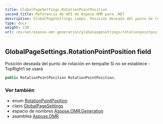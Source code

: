 ```yaml
---
title: GlobalPageSettings.RotationPointPosition
second_title: Referencia de API de Aspose.OMR para .NET
description: GlobalPageSettings campo. Posición deseada del punto de rotación en tempalte Si no se establece TopRight1 se usará
type: docs
weight: 130
url: /es/net/aspose.omr.generation/globalpagesettings/rotationpointposition/
---
```

## GlobalPageSettings.RotationPointPosition field

Posición deseada del punto de rotación en tempalte Si no se establece -TopRight1 se usará

```csharp
public RotationPointPosition RotationPointPosition;
```

### Ver también

* enum [RotationPointPosition](../../rotationpointposition/)
* class [GlobalPageSettings](../)
* espacio de nombres [Aspose.OMR.Generation](../../globalpagesettings/)
* asamblea [Aspose.OMR](../../../)


